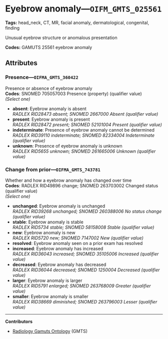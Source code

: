 # Eyebrow anomaly—`OIFM_GMTS_025561`

**Tags:** head_neck, CT, MR, facial anomaly, dermatological, congenital, finding

Unusual eyebrow structure or anomalous presentation

**Codes:** GAMUTS 25561 eyebrow anomaly

## Attributes

### Presence—`OIFMA_GMTS_360422`

Presence or absence of eyebrow anomaly  
**Codes**: SNOMED 705057003 Presence (property) (qualifier value)  
*(Select one)*

- **absent**: Eyebrow anomaly is absent  
_RADLEX RID28473 absent; SNOMED 2667000 Absent (qualifier value)_
- **present**: Eyebrow anomaly is present  
_RADLEX RID28472 present; SNOMED 52101004 Present (qualifier value)_
- **indeterminate**: Presence of eyebrow anomaly cannot be determined  
_RADLEX RID39110 indeterminate; SNOMED 82334004 Indeterminate (qualifier value)_
- **unknown**: Presence of eyebrow anomaly is unknown  
_RADLEX RID5655 unknown; SNOMED 261665006 Unknown (qualifier value)_

### Change from prior—`OIFMA_GMTS_743781`

Whether and how a eyebrow anomaly has changed over time  
**Codes**: RADLEX RID49896 change; SNOMED 263703002 Changed status (qualifier value)  
*(Select one)*

- **unchanged**: Eyebrow anomaly is unchanged  
_RADLEX RID39268 unchanged; SNOMED 260388006 No status change (qualifier value)_
- **stable**: Eyebrow anomaly is stable  
_RADLEX RID5734 stable; SNOMED 58158008 Stable (qualifier value)_
- **new**: Eyebrow anomaly is new  
_RADLEX RID5720 new; SNOMED 7147002 New (qualifier value)_
- **resolved**: Eyebrow anomaly seen on a prior exam has resolved  
- **increased**: Eyebrow anomaly has increased  
_RADLEX RID36043 increased; SNOMED 35105006 Increased (qualifier value)_
- **decreased**: Eyebrow anomaly has decreased  
_RADLEX RID36044 decreased; SNOMED 1250004 Decreased (qualifier value)_
- **larger**: Eyebrow anomaly is larger  
_RADLEX RID5791 enlarged; SNOMED 263768009 Greater (qualifier value)_
- **smaller**: Eyebrow anomaly is smaller  
_RADLEX RID38669 diminished; SNOMED 263796003 Lesser (qualifier value)_

---

**Contributors**

- [Radiology Gamuts Ontology](https://gamuts.net/) (GMTS)